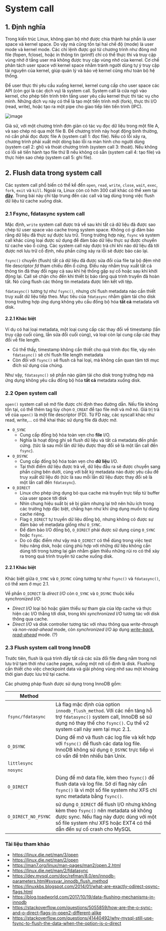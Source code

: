 # System call
## 1. Định nghĩa
Trong kiến trúc Linux, không gian bộ nhớ được chia thành hai phần là user space và kernel space. 
Do vậy mà cũng tồn tại hai chế độ (mode) là user mode và kernel mode.
Các chỉ lệnh được gọi từ chương trình như đóng mở file (fopen, fclose), hoặc in thông tin (printf) chỉ có thể thực thi và truy cập vùng nhớ ở tầng user mà không được truy cập vùng nhớ của kernel.
Cơ chế phân tách user space với kernel space nhằm tránh người dùng tự ý truy cập tài nguyên của kernel, giúp quản lý và bảo vệ kernel cũng như toàn bộ hệ thống.

Để user thực thi yêu cầu xuống kernel, kernel cung cấp cho user space các API (còn gọi là các dịch vụ) là system call.
System call là cửa ngõ vào kernel, cho phép tiến trình trên tầng user yêu cầu kernel thực thi tác vụ cho mình.
Những dịch vụ này có thể là tạo một tiến trình mới (fork), thực thi I/O (read, write), hoặc tạo ra một pipe cho giao tiếp liên tiến trình (IPC).

![image](https://user-images.githubusercontent.com/83684068/124892365-026b2780-e004-11eb-93f7-b430fe8fdabd.png)

Giả sử, với một chương trình đơn giản có tác vụ đọc dữ liệu trong một file A, và sao chép nó qua một file B.
Để chương trình này hoạt động bình thường, nó cần phải đọc được file A (system call 1: đọc file).
Nếu có lỗi xảy ra, chương trình phải xuất một dòng báo lỗi ra màn hình cho người dùng (system call 2: ghi) và thoát chương trình (system call 3: thoát).
Nếu không có lỗi sẽ tiến hành tạo file thứ B nếu không có sẵn (system call 4: tạo file) và thực hiện sao chép (system call 5: ghi file).

## 2. Flush data trong system call
Các system call phổ biến có thể kể đến `open`, `read`, `write`, `close`, `wait`, `exec`, `fork`, `exit` và `kill`. Ngoài ra, Linux còn có hơn 300 call khác có thể xem tại [**đây**](https://man7.org/linux/man-pages/man2/syscalls.2.html). Trong bài này chỉ tập trung đến các call và tag dùng trong việc flush dữ liệu từ cache xuống disk.

### 2.1 Fsync, fdatasync system call
Mặc định, `write` system call được trả về sau khi tất cả dữ liệu đã được sao chép từ user space vào cache trong system space. Không có gì đảm bảo rằng dữ liệu đã thực sự được lưu trữ. Trong trường hợp này, `fsync` và system call khác cùng loại được sử dụng để đảm bảo dữ liệu thực sự được chuyển từ cache vào ổ cứng. Các system call này được trả chỉ khi nào dữ liệu đã tới được nơi lưu trữ cố định, nếu phần cứng xảy ra lỗi sẽ được báo cáo lại.

`fsync()` chuyển (flush) tất cả dữ liệu đã được sửa đổi của file tại bộ đệm nhờ file descriptor *fd* tham chiếu đến ổ cứng. Điều này nhằm truy xuất tất cả thông tin đã thay đổi ngay cả sau khi hệ thống gặp sự cố hoặc sau khi khởi động lại. Call sẽ chặn cho đến khi thiết bị báo rằng quá trình truyền đã hoàn tất. Nó cũng flush các thông tin metadata được liên kết với tệp.

`fdatasync()` tương tự như `fsync()`, nhưng chỉ flush metadata nào cần thiết truy xuất dữ liệu tiếp theo. Mục tiêu của `fdatasync` nhằm giảm tải cho disk trong trường hợp ứng dụng không yêu cầu đồng bộ hóa **tất cả** metadata với disk.

#### 2.2.1 Khác biệt
Ví dụ có hai loại metadata, một loại cung cấp các thay đổi về timestamp (lần truy cập cuối cùng, lần sửa đổi cuối cùng), và loại còn lại cung cấp các thay đổi về file length.
- Có thể thấy, timestamp không cần thiết cho quá trình đọc file, vậy nên `fdatasync()` sẽ chỉ flush file length metadata
- Còn đối với `fsync()` sẽ flush cả hai loại, mà không cần quan tâm tới mục đích sử dụng của chúng.

Như vậy, `fdatasync()` sẽ phần nào giảm tải cho disk trong trường hợp mà ứng dụng không yêu cầu đồng bộ hóa **tất cả** metadata xuống disk.
### 2.2 Open system call
`open()` system call sẽ mở file được chỉ định theo đường dẫn. Nếu file không tồn tại, có thể thêm tag tùy chọn `O_CREAT` để tạo file mới và mở nó.
Giá trị trả về của `open()` là một file descriptor (FD). Từ FD này, các syscall khác như read, write,... có thể khai thác sử dụng file đã được mở.

- `O_SYNC`
  - Cung cấp đồng bộ hóa toàn vẹn cho **file** I/O.
  - Nghĩa là hoạt động ghi sẽ flush dữ liệu và tất cả metadata đến phần cứng. (tức là sau mỗi lần dữ liệu được thay đổi sẽ là một lần call đến `fsync`).
- `O_DSYNC`
  - Cung cấp đồng bộ hóa toàn vẹn cho **dữ liệu** I/O.
  - Tại thời điểm dữ liệu được trả về, dữ liệu đầu ra sẽ được chuyển sang phần cứng bên dưới, cùng với bất kỳ metadata nào được yêu cầu để truy xuất dữ liệu đó (tức là sau mỗi lần dữ liệu được thay đổi sẽ là một lần call đến `fdatasync`).
- `O_DIRECT` 
  - Linux cho phép ứng dụng bỏ qua cache mà truyền trực tiếp từ buffer của user space tới disk
  - Nhìn chung hiệu suất bị sẽ bị giảm nhưng lại trở nên hữu ích trong các trường hợp đặc biệt, chẳng hạn như khi ứng dụng muốn tự dùng cache riêng.
  - Flag `O_DIRECT` tự truyền dữ liệu đồng bộ, nhưng không có được sự đảm bảo về metadata giống như `O_SYNC`.
  - Để đảm bảo I/O đồng bộ, `O_DIRECT` phải được sử dụng cùng `O_SYNC` hoặc `fsync`.
  - Do có đặc điểm như vậy mà `O_DIRECT` có thể dùng trong việc test hiệu năng disk, hoặc cũng phù hợp với những dữ liệu không cần dùng tới trong tương lai gần nhằm giảm thiểu những rủi ro có thể xảy ra trong quá trình truyền từ cache xuống disk.

#### 2.2.1 Khác biệt
Khác biệt giữa `O_SYNC` và `O_DSYNC` cũng tương tự như `fsync()` và `fdatasync()`, có thể xem ở mục 2.1.

Về phần `O_DIRECT` là *direct I/O* còn `O_SYNC` và `O_DSYNC` thuộc kiểu *synchronized I/O*:
- *Direct I/O* loại bỏ hoặc giảm thiểu sự tham gia của lớp cache và thực hiện các I/O thẳng tới disk, trong khi *synchronized I/O* tương tác với disk thông qua cache.
- *Direct I/O* và disk controller tương tác với nhau thông qua *write-through* và *non-read-ahead* mode, còn *synchronized I/O* áp dụng [*write-back*, *read-ahead*](https://github.com/huynp1999/huynp/blob/master/Linux/Filesystem/RAID/RAID-card-function.md#data-write-policies) mode. (?)

### 2.3 Flush system call trong InnoDB
Trước tiên, flush là quá trình đẩy tất cả các sửa đổi file đang nằm trong nơi lưu trữ tạm thời như cache pages, xuống một nơi cố định là disk. Flushing cần thiết cho việc checkpoint data và giải phóng vùng nhớ sau một khoảng thời gian được lưu trữ tại cache.

Các phương pháp flush được sử dụng trong InnoDB gồm:

|  Method |  |
| ------------- |-------------|
| `fsync/fdatasync`      | Là flag mặc định của option `innodb_flush_method`. Với các nền tảng hỗ trợ `fdatasync()` system call, InnoDB sẽ sử dụng nó thay thế cho `fsync()`. Cụ thể v2 system call này xem tại mục 2.1.    |
| `O_DSYNC`      | Dùng để mở và flush các log file và kết hợp với `fsync()` để flush các data log file. InnoDB không sử dụng `O_DSYNC` trực tiếp vì có vấn đề trên nhiều bản Unix.     |
|   `littlesync`   |      |
|   `nosync`   |      |
|  `O_DIRECT`   |  Dùng để mở data file, kèm theo `fsync()` để flush data và log file. Sở dĩ flag này cần `fsync()` là vì một số file system như XFS chỉ sync metadata bằng `fsync()`.    |
|    `O_DIRECT_NO_FSYNC`  |   sử dụng `O_DIRECT` để flush I/O nhưng không kèm theo `fsync()` nên metadata sẽ không được sync. Nếu flag này được dùng với một số file system như XFS hoặc EXT4 có thể dẫn đến sự cố crash cho MySQL |



### Tài liệu tham khảo
- https://linux.die.net/man/3/open
- https://linux.die.net/man/2/open
- https://man7.org/linux/man-pages/man2/open.2.html
- https://linux.die.net/man/2/fdatasync
- https://dev.mysql.com/doc/refman/8.0/en/innodb-parameters.html#sysvar_innodb_flush_method
- https://linuxkbs.blogspot.com/2014/01/what-are-exactly-odirect-osync-flags.html
- https://blog.toadworld.com/2017/10/19/data-flushing-mechanisms-in-innodb
- https://stackoverflow.com/questions/5055859/how-are-the-o-sync-and-o-direct-flags-in-open2-different-alike
- https://stackoverflow.com/questions/41440492/why-mysql-still-use-fsync-to-flush-the-data-when-the-option-is-o-direct
